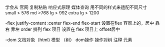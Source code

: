 学会从 官网 复制粘贴
响应式原理
媒体查询 用不同的样式来适配不同尺寸  
small > 576
md >768
lg > 992
extra lg > 1200

-flex
justify-content :center flex-end flex-start
设置在flex 容器上的，居中 靠右 靠左
order 排列 flex 项目 设置在 flex 项目上
offset居中

-dom 
文档对象（html) 模型 （树）
dom操作 操作对树
注释
元素